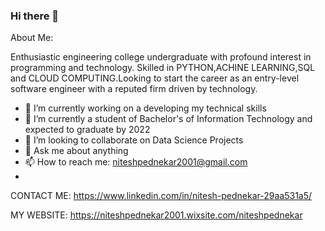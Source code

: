 ### Hi there 👋

About Me: 

Enthusiastic engineering college undergraduate with profound interest in programming and technology.
Skilled in PYTHON,ACHINE LEARNING,SQL and CLOUD COMPUTING.Looking to start the career as an entry-level software engineer with a reputed firm driven by technology.


- 🔭 I’m currently working on a developing my technical skills
- 🌱 I’m currently a student of Bachelor's of Information Technology and expected to graduate by 2022
- 👯 I’m looking to collaborate on Data Science Projects
- 💬 Ask me about anything
- 📫 How to reach me: niteshpednekar2001@gmail.com
- 

CONTACT ME: https://www.linkedin.com/in/nitesh-pednekar-29aa531a5/

MY WEBSITE: https://niteshpednekar2001.wixsite.com/niteshpednekar
